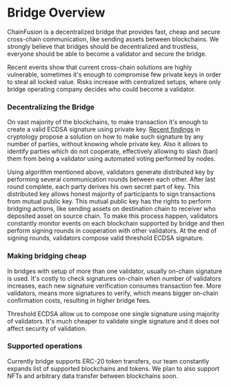 # Bridge Overview

ChainFusion is a decentralized bridge that provides fast, cheap and secure cross-chain communication, like sending assets between blockchains. We strongly believe that bridges should be decentralized and trustless, everyone should be able to become a validator and secure the bridge.

Recent events show that current cross-chain solutions are highly vulnerable, sometimes it's enough to compromise few private keys in order to steal all locked value. Risks increase with centralized setups, where only bridge operating company decides who could become a validator.

### Decentralizing the Bridge

On vast majority of the blockchains, to make transaction it's enough to create a valid ECDSA signature using private key. [Recent findings](https://eprint.iacr.org/2020/540) in cryptology propose a solution on how to make such signature by any number of parties, without knowing whole private key. Also it allows to identify parties which do not cooperate, effectively allowing to slash (ban) them from being a validator using automated voting performed by nodes.

Using algorithm mentioned above, validators generate distributed key by performing several communication rounds between each other. After last round complete, each party derives his own secret part of key. This distributed key allows honest majority of participants to sign transactions from mutual public key. This mutual public key has the rights to perform bridging actions, like sending assets on destination chain to receiver who deposited asset on source chain. To make this process happen, validators constantly monitor events on each blockchain supported by bridge and then perform signing rounds in cooperation with other validators. At the end of signing rounds, validators compose valid threshold ECDSA signature.

### Making bridging cheap

In bridges with setup of more than one validator, usually on-chain signature is used. It's costly to check signatures on-chain when number of validators increases, each new signature verification consumes transaction fee. More validators, means more signatures to verify, which means bigger on-chain confirmation costs, resulting in higher bridge fees.

Threshold ECDSA allow us to compose one single signature using majority of validators. It's much cheaper to validate single signature and it does not affect security of validation.

### Supported operations

Currently bridge supports ERC-20 token transfers, our team constantly expands list of supported blockchains and tokens. We plan to also support NFTs and arbitrary data transfer between blockchains soon.

